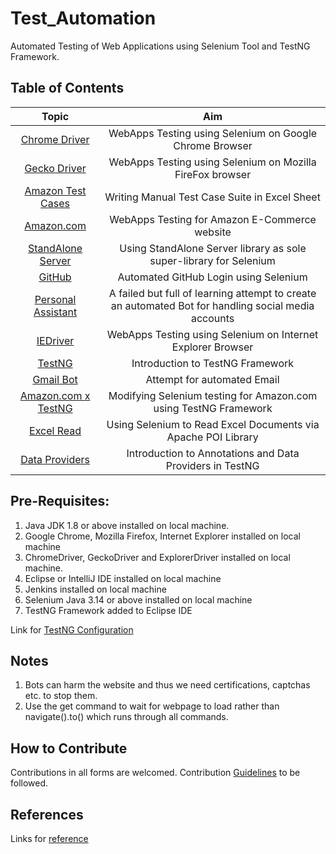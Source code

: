 # Test_Automation

Automated Testing of Web Applications using Selenium Tool and TestNG Framework.

## Table of Contents

| Topic | Aim |
| :-: | :-: |
| [Chrome Driver](1_ChromeDriverInstallation) | WebApps Testing using Selenium on Google Chrome Browser |
| [Gecko Driver](2_GeckoDriverInstallation) | WebApps Testing using Selenium on Mozilla FireFox browser |
| [Amazon Test Cases](3_Amazon_Test_Cases) | Writing Manual Test Case Suite in Excel Sheet |
| [Amazon.com](4_Amazon) | WebApps Testing for Amazon E-Commerce website |
| [StandAlone Server](5_Selenium_Server_Standalone) | Using StandAlone Server library as sole super-library for Selenium |
| [GitHub](6_GitHub_Login) | Automated GitHub Login using Selenium |
| [Personal Assistant](7_Personal_Assistant) | A failed but full of learning attempt to create an automated Bot for handling social media accounts |
| [IEDriver](8_IEDriverServer) | WebApps Testing using Selenium on Internet Explorer Browser |
| [TestNG](9_TestNG_Framework) | Introduction to TestNG Framework |
| [Gmail Bot](10_GmailBot) | Attempt for automated Email |
| [Amazon.com x TestNG](11_Amazon_TestNG) | Modifying Selenium testing for Amazon.com using TestNG Framework |
| [Excel Read](12_ExcelRead) | Using Selenium to Read Excel Documents via Apache POI Library |
| [Data Providers](13_DataProviders) | Introduction to Annotations and Data Providers in TestNG |

## Pre-Requisites:

1. Java JDK 1.8 or above installed on local machine.
2. Google Chrome, Mozilla Firefox, Internet Explorer installed on local machine
3. ChromeDriver, GeckoDriver and ExplorerDriver installed on local machine.
4. Eclipse or IntelliJ IDE installed on local machine
5. Jenkins installed on local machine
6. Selenium Java 3.14 or above installed on local machine
7. TestNG Framework added to Eclipse IDE

Link for [TestNG Configuration](https://www.toolsqa.com/selenium-webdriver/install-testng/)

## Notes

1. Bots can harm the website and thus we need certifications, captchas etc. to stop them.
2. Use the get command to wait for webpage to load rather than navigate().to() which runs through all commands.

## How to Contribute

Contributions in all forms are welcomed. Contribution [Guidelines](CONTRIBUTING.md) to be followed.

## References 

Links for [reference](https://www.toolsqa.com/)

